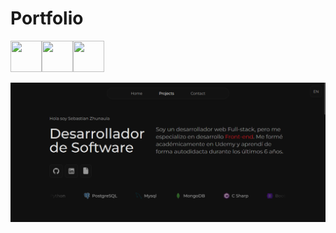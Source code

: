 # Portfolio

<img src="https://cdn.jsdelivr.net/gh/devicons/devicon@latest/icons/astro/astro-original.svg" height="50px" width="50px"/><img src="https://cdn.jsdelivr.net/gh/devicons/devicon@latest/icons/tailwindcss/tailwindcss-original.svg" height="50px" width="50px"/><img src="https://cdn.jsdelivr.net/gh/devicons/devicon@latest/icons/vercel/vercel-original.svg" height="50px" width="50px"/>

![Portafolio](https://github.com/Devsebastian44/Proyectos-web/blob/master/Img/Portafolio.png?raw=true)
